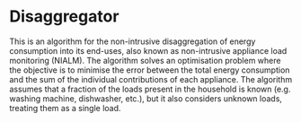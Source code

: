 # Disaggregator
This is an algorithm for the non-intrusive disaggregation of energy consumption into its end-uses, also known as non-intrusive appliance load monitoring (NIALM). 
The algorithm solves an optimisation problem where the objective is to minimise the error between the total energy consumption and the sum of the individual contributions of each appliance. The algorithm assumes that a fraction of the loads present  in the household is known (e.g. washing machine, dishwasher, etc.),  but it also considers unknown loads, treating them as a single load.
